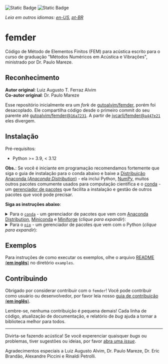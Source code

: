 ![Static Badge](https://img.shields.io/badge/python-3.9%20%7C%203.10%20%7C%203.11-blue)
![Static Badge](https://img.shields.io/badge/vers%C3%A3o-v0.2.0-orange?logo=github)

_Leia em outros idiomas: [en-US](https://github.com/jvcarli/femder/blob/main/README.md),
[pt-BR](https://github.com/jvcarli/femder/blob/main/README.pt-BR.md)_

# femder

Código de Método de Elementos Finitos (FEM) para acústica escrito para o curso
de graduação "Métodos Numéricos em Acústica e Vibrações", ministrado por Dr. Paulo Mareze.

## Reconhecimento

**Autor original**: Luiz Augusto T. Ferraz Alvim <br/>
**Co-autor original**: Dr. Paulo Mareze

Esse repositório inicialmente era um _fork_ de
[gutoalvim/femder](https://github.com/gutoalvim/femder/), porém foi desacoplado.
Ele compartilha código desde o primeiro commit do seu parente até
[gutoalvim/femder@`16a7231`](https://github.com/gutoalvim/femder/commit/16a7231).
A partir de [jvcarli/femder@`a447e21`](https://github.com/jvcarli/femder/commit/a447e21)
eles divergem.

## Instalação

Pré-requisitos:

- Python >= 3.9, < 3.12

**Obs.**: Se você é iniciante em programação recomendamos fortemente que
siga o guia de instalação para o conda abaixo e baixe a
[Distribuição Anaconda (_Anaconda Distribution_)](https://www.anaconda.com/download) - ela inclui
Python, [NumPy](https://github.com/numpy/numpy), muitos outros pacotes comumente usados
para computação científica e
o [conda](https://docs.conda.io/en/latest/) - um
[gerenciador de pacotes](https://pt.wikipedia.org/wiki/Sistema_gestor_de_pacotes)
que facilita a instalação e gestão de outros pacotes que você pode precisar.

**Siga as instruções abaixo**:

<details>

<summary>Para o <a href="https://docs.conda.io"><code>conda</code></a> - um gerenciador de pacotes que vem com <a href="https://www.anaconda.com/download">Anaconda Distribution</a>, <a href="https://docs.anaconda.com/free/miniconda/">Miniconda</a> e <a href="https://github.com/conda-forge/miniforge">Miniforge</a> (<em>clique para expandir</em>):</summary>

- Você precisará de uma [_shell_](https://pt.wikipedia.org/wiki/Shell_(computa%C3%A7%C3%A3o))
com o `conda` em seu <code><a href="https://pt.wikipedia.org/wiki/Caminho_(computa%C3%A7%C3%A3o)">caminho <em>(PATH)</em></a></code>.

  Se você usa o Windows e instalou Anaconda Distribution, Miniconda, ou Miniforge,
  terá acesso aos programas **`Anaconda Prompt`**,
  **`Anaconda Prompt (miniconda3)`**, ou **`Miniforge Prompt`**, respectivamente.
  Procure por eles no menu iniciar do Windows.

- Crie e ative seu ambiente (_environment_) `conda`:

  É uma boa prática criar um novo `conda` _environment_ para cada projeto em
  que você trabalha. Isso propicia um melhor gerenciamento e isolamento de dependências
  e promove um fluxo de trabalho mais limpo.

  Você **DEVE** usar Python >= 3.9, < 3.12.

  ```
  conda create -n meuenv python=3.9
  conda activate meuenv
  ```

- Instale o `femder` usando o `pip`:

  ```
  pip install femder
  ```

</details>

<details>

<summary>Para o <a href="https://pip.pypa.io/en/stable/getting-started/"><code>pip</code></a> - um gerenciador de pacotes que vem com o Python (<em>clique para expandir</em>):</summary>

- Etapa opcional (**recomendado**) - considere usar um [ambiente virtual (_virtual environment_)](https://docs.python.org/pt-br/3/library/venv.html):

  É uma boa prática criar um novo _virtual environment_ para cada projeto em
  que você trabalha. Isso propicia um melhor gerenciamento e isolamento de dependências
  e promove um fluxo de trabalho mais limpo.

  - Crie seu _virtual environment_ como de costume:

    ```
    python -m venv venv
    ```

  - Ative o _virtual environment_:

    - Se você usa o Windows:

      ```
      source venv\Scripts\activate
      ```

    - Se você usa o macOS ou uma distribuição Linux:

      ```
      source venv/bin/activate
      ```

- Instale o `femder` usando o `pip`:

  ```
  pip install femder
  ```

</details>

## Exemplos

Para instruções de como executar os exemplos,
olhe o arquivo [README (**em inglês**)](https://github.com/jvcarli/femder/tree/main/examples) no
diretório `examples`.

## Contribuindo

Obrigado por considerar contribuir com o `femder`!
Você pode contribuir como usuário ou desenvolvedor,
por favor leia nosso [guia de contribuição (**em inglês**)](https://github.com/jvcarli/femder/blob/main/CONTRIBUTING.md).

Lembre-se, nenhuma contribuição é pequena demais! Cada linha de código, atualização de documentação,
e relatório de _bug_ ajuda a tornar a biblioteca melhor para todos.

---

Divirta-se fazendo acústica! Se você experenciar quaisquer _bugs_ ou problemas, tiver sugestões ou ideias,
por favor [abra uma _issue_](https://github.com/jvcarli/femder/issues/new).

Agradecimentos especiais a Luiz Augusto Alvim, Dr. Paulo Mareze, Dr. Eric Brandão, Alexandre Piccini e Rinaldi Petrolli.
